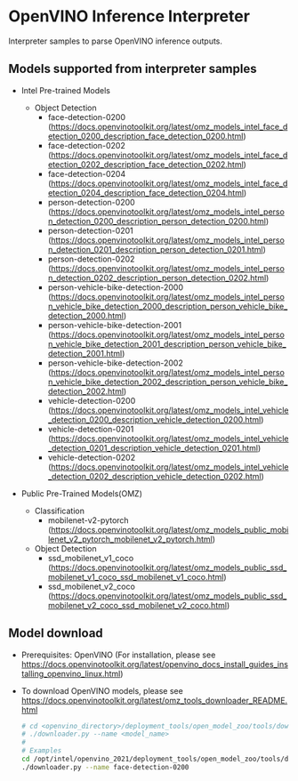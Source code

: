 # OpenVINO Inference Interpreter 
Interpreter samples to parse OpenVINO inference outputs.

## Models supported from interpreter samples

- Intel Pre-trained Models
  - Object Detection
    - face-detection-0200 (https://docs.openvinotoolkit.org/latest/omz_models_intel_face_detection_0200_description_face_detection_0200.html)
    - face-detection-0202 (https://docs.openvinotoolkit.org/latest/omz_models_intel_face_detection_0202_description_face_detection_0202.html)
    - face-detection-0204 (https://docs.openvinotoolkit.org/latest/omz_models_intel_face_detection_0204_description_face_detection_0204.html)
    - person-detection-0200 (https://docs.openvinotoolkit.org/latest/omz_models_intel_person_detection_0200_description_person_detection_0200.html)
    - person-detection-0201 (https://docs.openvinotoolkit.org/latest/omz_models_intel_person_detection_0201_description_person_detection_0201.html)
    - person-detection-0202 (https://docs.openvinotoolkit.org/latest/omz_models_intel_person_detection_0202_description_person_detection_0202.html) 
    - person-vehicle-bike-detection-2000 (https://docs.openvinotoolkit.org/latest/omz_models_intel_person_vehicle_bike_detection_2000_description_person_vehicle_bike_detection_2000.html)
    - person-vehicle-bike-detection-2001 (https://docs.openvinotoolkit.org/latest/omz_models_intel_person_vehicle_bike_detection_2001_description_person_vehicle_bike_detection_2001.html)
    - person-vehicle-bike-detection-2002 (https://docs.openvinotoolkit.org/latest/omz_models_intel_person_vehicle_bike_detection_2002_description_person_vehicle_bike_detection_2002.html)
    - vehicle-detection-0200 (https://docs.openvinotoolkit.org/latest/omz_models_intel_vehicle_detection_0200_description_vehicle_detection_0200.html)
    - vehicle-detection-0201 (https://docs.openvinotoolkit.org/latest/omz_models_intel_vehicle_detection_0201_description_vehicle_detection_0201.html)
    - vehicle-detection-0202 (https://docs.openvinotoolkit.org/latest/omz_models_intel_vehicle_detection_0202_description_vehicle_detection_0202.html)

- Public Pre-Trained Models(OMZ)
  - Classification
    - mobilenet-v2-pytorch (https://docs.openvinotoolkit.org/latest/omz_models_public_mobilenet_v2_pytorch_mobilenet_v2_pytorch.html)
  - Object Detection
    - ssd_mobilenet_v1_coco (https://docs.openvinotoolkit.org/latest/omz_models_public_ssd_mobilenet_v1_coco_ssd_mobilenet_v1_coco.html)
    - ssd_mobilenet_v2_coco (https://docs.openvinotoolkit.org/latest/omz_models_public_ssd_mobilenet_v2_coco_ssd_mobilenet_v2_coco.html)

## Model download
- Prerequisites: OpenVINO (For installation, please see https://docs.openvinotoolkit.org/latest/openvino_docs_install_guides_installing_openvino_linux.html)
- To download OpenVINO models, please see https://docs.openvinotoolkit.org/latest/omz_tools_downloader_README.html

  ```bash
  # cd <openvino_directory>/deployment_tools/open_model_zoo/tools/downloader
  # ./downloader.py --name <model_name>
  #
  # Examples
  cd /opt/intel/openvino_2021/deployment_tools/open_model_zoo/tools/downloader
  ./downloader.py --name face-detection-0200
  ```